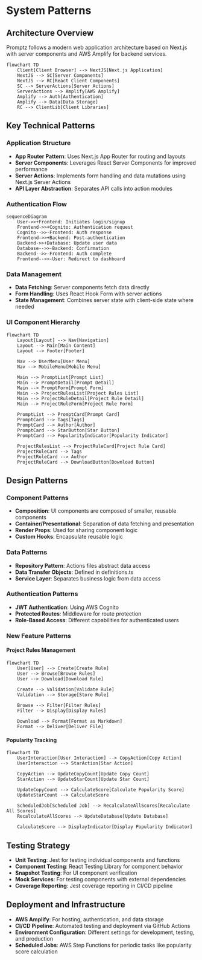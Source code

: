 # System Patterns

## Architecture Overview

Promptz follows a modern web application architecture based on Next.js with server components and AWS Amplify for backend services.

```mermaid
flowchart TD
    Client[Client Browser] --> NextJS[Next.js Application]
    NextJS --> SC[Server Components]
    NextJS --> RC[React Client Components]
    SC --> ServerActions[Server Actions]
    ServerActions --> Amplify[AWS Amplify]
    Amplify --> Auth[Authentication]
    Amplify --> Data[Data Storage]
    RC --> ClientLib[Client Libraries]
```

## Key Technical Patterns

### Application Structure

- **App Router Pattern**: Uses Next.js App Router for routing and layouts
- **Server Components**: Leverages React Server Components for improved performance
- **Server Actions**: Implements form handling and data mutations using Next.js Server Actions
- **API Layer Abstraction**: Separates API calls into action modules

### Authentication Flow

```mermaid
sequenceDiagram
    User->>+Frontend: Initiates login/signup
    Frontend->>+Cognito: Authentication request
    Cognito-->>-Frontend: Auth response
    Frontend->>+Backend: Post-authentication
    Backend->>+Database: Update user data
    Database-->>-Backend: Confirmation
    Backend-->>-Frontend: Auth complete
    Frontend-->>-User: Redirect to dashboard
```

### Data Management

- **Data Fetching**: Server components fetch data directly
- **Form Handling**: Uses React Hook Form with server actions
- **State Management**: Combines server state with client-side state where needed

### UI Component Hierarchy

```mermaid
flowchart TD
    Layout[Layout] --> Nav[Navigation]
    Layout --> Main[Main Content]
    Layout --> Footer[Footer]

    Nav --> UserMenu[User Menu]
    Nav --> MobileMenu[Mobile Menu]

    Main --> PromptList[Prompt List]
    Main --> PromptDetail[Prompt Detail]
    Main --> PromptForm[Prompt Form]
    Main --> ProjectRulesList[Project Rules List]
    Main --> ProjectRuleDetail[Project Rule Detail]
    Main --> ProjectRuleForm[Project Rule Form]

    PromptList --> PromptCard[Prompt Card]
    PromptCard --> Tags[Tags]
    PromptCard --> Author[Author]
    PromptCard --> StarButton[Star Button]
    PromptCard --> PopularityIndicator[Popularity Indicator]

    ProjectRulesList --> ProjectRuleCard[Project Rule Card]
    ProjectRuleCard --> Tags
    ProjectRuleCard --> Author
    ProjectRuleCard --> DownloadButton[Download Button]
```

## Design Patterns

### Component Patterns

- **Composition**: UI components are composed of smaller, reusable components
- **Container/Presentational**: Separation of data fetching and presentation
- **Render Props**: Used for sharing component logic
- **Custom Hooks**: Encapsulate reusable logic

### Data Patterns

- **Repository Pattern**: Actions files abstract data access
- **Data Transfer Objects**: Defined in definitions.ts
- **Service Layer**: Separates business logic from data access

### Authentication Patterns

- **JWT Authentication**: Using AWS Cognito
- **Protected Routes**: Middleware for route protection
- **Role-Based Access**: Different capabilities for authenticated users

### New Feature Patterns

#### Project Rules Management

```mermaid
flowchart TD
    User[User] --> Create[Create Rule]
    User --> Browse[Browse Rules]
    User --> Download[Download Rule]

    Create --> Validation[Validate Rule]
    Validation --> Storage[Store Rule]

    Browse --> Filter[Filter Rules]
    Filter --> Display[Display Rules]

    Download --> Format[Format as Markdown]
    Format --> Deliver[Deliver File]
```

#### Popularity Tracking

```mermaid
flowchart TD
    UserInteraction[User Interaction] --> CopyAction[Copy Action]
    UserInteraction --> StarAction[Star Action]

    CopyAction --> UpdateCopyCount[Update Copy Count]
    StarAction --> UpdateStarCount[Update Star Count]

    UpdateCopyCount --> CalculateScore[Calculate Popularity Score]
    UpdateStarCount --> CalculateScore

    ScheduledJob[Scheduled Job] --> RecalculateAllScores[Recalculate All Scores]
    RecalculateAllScores --> UpdateDatabase[Update Database]

    CalculateScore --> DisplayIndicator[Display Popularity Indicator]
```

## Testing Strategy

- **Unit Testing**: Jest for testing individual components and functions
- **Component Testing**: React Testing Library for component behavior
- **Snapshot Testing**: For UI component verification
- **Mock Services**: For testing components with external dependencies
- **Coverage Reporting**: Jest coverage reporting in CI/CD pipeline

## Deployment and Infrastructure

- **AWS Amplify**: For hosting, authentication, and data storage
- **CI/CD Pipeline**: Automated testing and deployment via GitHub Actions
- **Environment Configuration**: Different settings for development, testing, and production
- **Scheduled Jobs**: AWS Step Functions for periodic tasks like popularity score calculation
